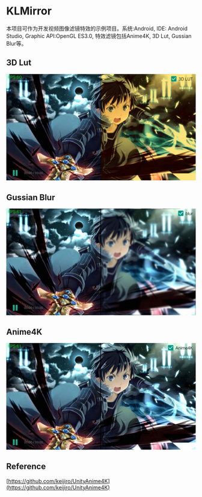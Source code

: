 # KLMirror
本项目可作为开发视频图像滤镜特效的示例项目。系统:Android, IDE: Android Studio, Graphic API:OpenGL ES3.0, 特效滤镜包括Anime4K, 3D Lut, Gussian Blur等。<br/>
## 3D Lut
![image](https://github.com/zhakesi/KLMirror/blob/master/Docs/3dlut.png)<br/>
## Gussian Blur
![image](https://github.com/zhakesi/KLMirror/blob/master/Docs/blur.png)<br/>
## Anime4K
![image](https://github.com/zhakesi/KLMirror/blob/master/Docs/anime4k.png)<br/>

## Reference
[https://github.com/keijiro/UnityAnime4K](https://github.com/keijiro/UnityAnime4K)
